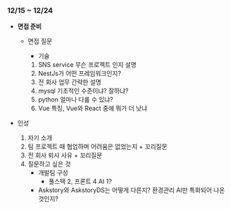 ### 12/15 ~ 12/24

- **면접 준비**

  - 면접 질문

    - 기술

    1. SNS service 무슨 프로젝트 인지 설명
    2. NestJs가 어떤 프레임워크인지?
    3. 전 회사 업무 간략한 설명
    4. mysql 기초적인 수준이냐? 잘하냐?
    5. python 얼마나 다룰 수 있냐?
    6. Vue 특징, Vue와 React 중에 뭐가 더 낫냐

- 인성
  1. 자기 소개
  2. 팀 프로젝트 때 협업하며 어려움은 없었는지 + 꼬리질문
  3. 전 회사 퇴사 사유 + 꼬리질문
  4. 질문하고 싶은 것
     - 개발팀 구성
       - 풀스택 2, 프론트 4 AI 1?
     - Askstory와 AskstoryDS는 어떻게 다른지? 환경관리 AI만 특화되어 나온것인지?
